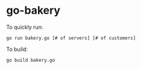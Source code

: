 # go-bakery

To quickly run: 
```
go run bakery.go [# of servers] [# of customers]
```

To build:
```
go build bakery.go
```
